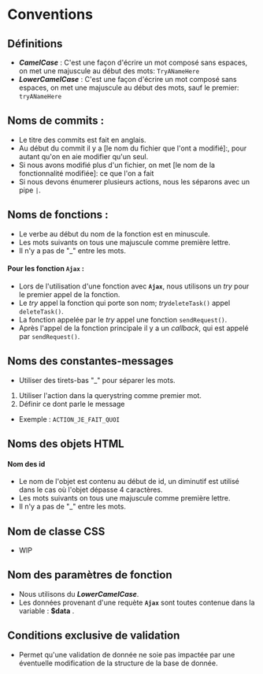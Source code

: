 # Conventions

## Définitions
- ***CamelCase*** : C'est une façon d'écrire un mot composé sans espaces, on met une majuscule au début des mots: `TryANameHere`
- ***LowerCamelCase*** : C'est une façon d'écrire un mot composé sans espaces, on met une majuscule au début des mots, sauf le premier: `tryANameHere`
## Noms de commits :

- Le titre des commits est fait en anglais.
- Au début du commit il y a [le nom du fichier que l'ont a modifié]:, pour autant qu'on en aie modifier qu'un seul.
- Si nous avons modifié plus d'un fichier, on met [le nom de la fonctionnalité modifiée]: ce que l'on a fait
- Si nous devons énumerer plusieurs actions, nous les séparons avec un pipe `|`.
## Noms de fonctions :

- Le verbe au début du nom de la fonction est en minuscule.
- Les mots suivants on tous une majuscule comme première lettre.
- Il n'y a pas de "_" entre les mots.
#### Pour les fonction **`Ajax`** :
- Lors de l'utilisation d'une fonction avec **`Ajax`**, nous utilisons un *try* pour le premier appel de la fonction.
- Le *try* appel la fonction qui porte son nom; *try*`deleteTask()` appel `deleteTask()`.
- La fonction appelée par le *try* appel une fonction `sendRequest()`.
- Après l'appel de la fonction principale il y a un *callback*, qui est appelé par `sendRequest()`.
## Noms des constantes-messages 
- Utiliser des tirets-bas "_" pour séparer les mots.
1) Utiliser l'action dans la querystring comme premier mot.
2) Définir ce dont parle le message
- Exemple : `ACTION_JE_FAIT_QUOI`

## Noms des objets HTML
#### Nom des id
- Le nom de l'objet est contenu au début de id, un diminutif est utilisé dans le cas où l'objet dépasse 4 caractères.
- Les mots suivants on tous une majuscule comme première lettre.
- Il n'y a pas de "_" entre les mots.
## Nom de classe CSS
- WIP
## Nom des paramètres de fonction
- Nous utilisons du ***LowerCamelCase***.
- Les données provenant d'une requète **`Ajax`** sont toutes contenue dans la variable : **$data** .

## Conditions exclusive de validation
- Permet qu'une validation de donnée ne soie pas impactée par une éventuelle modification de la structure de la base de donnée.